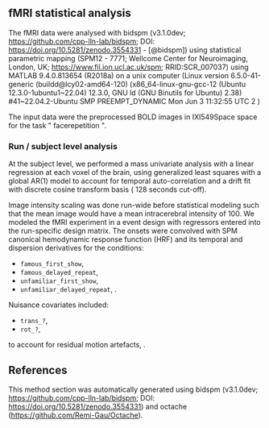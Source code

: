 ## fMRI statistical analysis

The fMRI data were analysed with bidspm (v3.1.0dev; https://github.com/cpp-lln-lab/bidspm; DOI: https://doi.org/10.5281/zenodo.3554331 - [@bidspm])
using statistical parametric mapping
(SPM12 - 7771; Wellcome Center for Neuroimaging, London, UK;
https://www.fil.ion.ucl.ac.uk/spm; RRID:SCR_007037)
using MATLAB 9.4.0.813654 (R2018a)
on a unix computer (Linux version 6.5.0-41-generic (buildd@lcy02-amd64-120) (x86_64-linux-gnu-gcc-12 (Ubuntu 12.3.0-1ubuntu1~22.04) 12.3.0, GNU ld (GNU Binutils for Ubuntu) 2.38) #41~22.04.2-Ubuntu SMP PREEMPT_DYNAMIC Mon Jun  3 11:32:55 UTC 2
)

The input data were the preprocessed BOLD images in IXI549Space space for the task " facerepetition ".

### Run / subject level analysis

At the subject level, we performed a mass univariate analysis with a linear
regression at each voxel of the brain, using generalized least squares with a
global  AR(1)  model to account for temporal auto-correlation
 and a drift fit with discrete cosine transform basis ( 128 seconds cut-off).

 Image intensity scaling was done run-wide before statistical modeling such that the mean image would have a mean intracerebral intensity of 100.
We modeled the fMRI experiment in a  event  design with regressors
entered into the run-specific design matrix. The onsets
were convolved with SPM canonical hemodynamic response function (HRF)
 and its temporal and dispersion derivatives for the conditions:
  - `famous_first_show`,
 - `famous_delayed_repeat`,
 - `unfamiliar_first_show`,
 - `unfamiliar_delayed_repeat`,
 .

 Nuisance covariates included:

 - `trans_?`,
 - `rot_?`,

to account for residual motion artefacts,
 .



 ## References

This method section was automatically generated using bidspm
(v3.1.0dev; https://github.com/cpp-lln-lab/bidspm; DOI: https://doi.org/10.5281/zenodo.3554331)
and octache (https://github.com/Remi-Gau/Octache).
